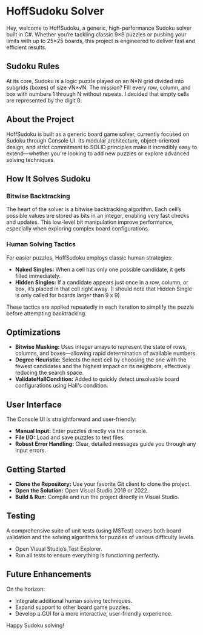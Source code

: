 # HoffSudoku Solver

Hey, welcome to HoffSudoku, a generic, high-performance Sudoku solver built in C#. Whether you’re tackling classic 9×9 puzzles or pushing your limits with up to 25×25 boards, this project is engineered to deliver fast and efficient results.

## Sudoku Rules

At its core, Sudoku is a logic puzzle played on an N×N grid divided into subgrids (boxes) of size √N×√N. The mission? Fill every row, column, and box with numbers 1 through N without repeats. I decided that empty cells are represented by the digit 0.

## About the Project

HoffSudoku is built as a generic board game solver, currently focused on Sudoku through Console UI. Its modular architecture, object-oriented design, and strict commitment to SOLID principles make it incredibly easy to extend—whether you're looking to add new puzzles or explore advanced solving techniques.

## How It Solves Sudoku

### Bitwise Backtracking

The heart of the solver is a bitwise backtracking algorithm. Each cell’s possible values are stored as bits in an integer, enabling very fast checks and updates. This low-level bit manipulation improve performance, especially when exploring complex board configurations.

### Human Solving Tactics

For easier puzzles, HoffSudoku employs classic human strategies:

- **Naked Singles:** When a cell has only one possible candidate, it gets filled immediately.
- **Hidden Singles:** If a candidate appears just once in a row, column, or box, it’s placed in that cell right away.
  (I should note that Hidden Single is only called for boards larger than 9 x 9)
  

These tactics are applied repeatedly in each iteration to simplify the puzzle before attempting backtracking.

## Optimizations

- **Bitwise Masking:** Uses integer arrays to represent the state of rows, columns, and boxes—allowing rapid determination of available numbers.
- **Degree Heuristic:** Selects the next cell by choosing the one with the fewest candidates and the highest impact on its neighbors, effectively reducing the search space.
- **ValidateHallCondition:** Added to quickly detect unsolvable board configurations using Hall's condition.

## User Interface

The Console UI is straightforward and user-friendly:

- **Manual Input:** Enter puzzles directly via the console.
- **File I/O:** Load and save puzzles to text files.
- **Robust Error Handling:** Clear, detailed messages guide you through any input errors.

## Getting Started

- **Clone the Repository:** Use your favorite Git client to clone the project.
- **Open the Solution:** Open Visual Studio 2019 or 2022.
- **Build & Run:** Compile and run the project directly in Visual Studio.

## Testing

A comprehensive suite of unit tests (using MSTest) covers both board validation and the solving algorithms for puzzles of various difficulty levels.

- Open Visual Studio’s Test Explorer.
- Run all tests to ensure everything is functioning perfectly.

## Future Enhancements

On the horizon:

- Integrate additional human solving techniques.
- Expand support to other board game puzzles.
- Develop a GUI for a more interactive, user-friendly experience.

Happy Sudoku solving!
